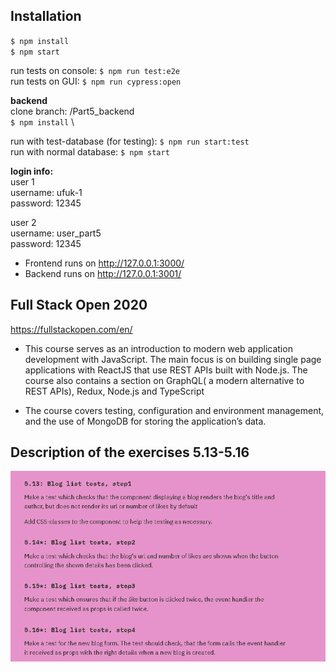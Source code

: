 ## Installation
`$ npm install` \
`$ npm start` 

run tests on console: `$ npm run test:e2e` \
run tests on GUI: `$ npm run cypress:open` 

**backend** \
clone branch: /Part5_backend \
`$ npm install` \

run with test-database (for testing): `$ npm run start:test` \
run with normal database: `$ npm start` 

**login info:** \
user 1 \
username: ufuk-1 \
password: 12345 

user 2 \
username: user_part5 \
password: 12345 

- Frontend runs on http://127.0.0.1:3000/
- Backend runs on http://127.0.0.1:3001/

## Full Stack Open 2020
https://fullstackopen.com/en/

- This course serves as an introduction to modern web application development with JavaScript. The main focus is on building single page applications with ReactJS that use REST APIs built with Node.js. The course also contains a section on GraphQL( a modern alternative to REST APIs), Redux, Node.js and TypeScript

- The course covers testing, configuration and environment management, and the use of MongoDB for storing the application’s data.

## Description of the exercises 5.13-5.16
![](https://github.com/ufuk-techclass/FullStack2020/blob/Part5-exercise5.13-5.16-blog_list_tests/README-exercise5.13-5.16.jpg)
